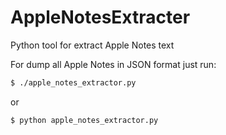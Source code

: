 # AppleNotesExtracter
Python tool for extract Apple Notes text

For dump all Apple Notes in JSON format just run:

```bash
$ ./apple_notes_extractor.py
```
or
```bash
$ python apple_notes_extractor.py
```

